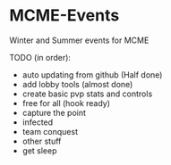 MCME-Events
===========

Winter and Summer events for MCME

TODO (in order):
 * auto updating from github (Half done)
 * add lobby tools (almost done)
 * create basic pvp stats and controls
 * free for all (hook ready)
 * capture the point
 * infected
 * team conquest
 * other stuff
 * get sleep
